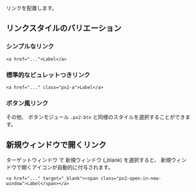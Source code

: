 リンクを配置します。


## リンクスタイルのバリエーション

### シンプルなリンク

```
<a href="...">Label</a>
```

### 標準的なビュレットつきリンク

```
<a href="..." class="px2-a">Label</a>
```

### ボタン風リンク

その他、 ボタンモジュール `.px2-btn` と同様のスタイルを選択することができます。


## 新規ウィンドウで開くリンク

ターゲットウィンドウ で 新規ウィンドウ (_blank) を選択すると、 新規ウィンドウで開くアイコンが自動的に付与されます。

```
<a href="..." target="_blank"><span class="px2-open-in-new-window">Label</span></a>
```
